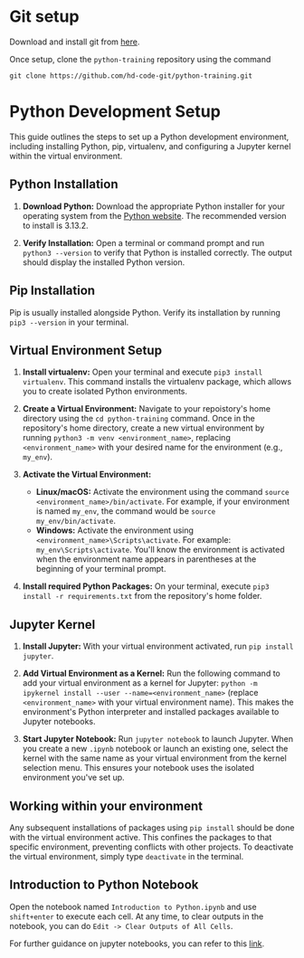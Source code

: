 # Git setup
Download and install git from [here](https://git-scm.com/downloads).

Once setup, clone the `python-training` repository using the command
```
git clone https://github.com/hd-code-git/python-training.git
```

# Python Development Setup

This guide outlines the steps to set up a Python development environment, including installing Python, pip, virtualenv, and configuring a Jupyter kernel within the virtual environment.

## Python Installation

1. **Download Python:** Download the appropriate Python installer for your operating system from the [Python website](https://www.python.org/).  The recommended version to install is 3.13.2.

2. **Verify Installation:** Open a terminal or command prompt and run `python3 --version` to verify that Python is installed correctly.  The output should display the installed Python version.

## Pip Installation

Pip is usually installed alongside Python. Verify its installation by running `pip3 --version` in your terminal.

## Virtual Environment Setup

1. **Install virtualenv:** Open your terminal and execute `pip3 install virtualenv`.  This command installs the virtualenv package, which allows you to create isolated Python environments.

2. **Create a Virtual Environment:** Navigate to your repoistory's home directory using the `cd python-training` command. Once in the repository's home directory, create a new virtual environment by running `python3 -m venv <environment_name>`, replacing `<environment_name>` with your desired name for the environment (e.g., `my_env`).

3. **Activate the Virtual Environment:**  
    - **Linux/macOS:** Activate the environment using the command `source <environment_name>/bin/activate`.  For example, if your environment is named `my_env`, the command would be `source my_env/bin/activate`.
    - **Windows:** Activate the environment using `<environment_name>\Scripts\activate`.  For example: `my_env\Scripts\activate`.
    You'll know the environment is activated when the environment name appears in parentheses at the beginning of your terminal prompt.

3. **Install required Python Packages:** On your terminal, execute `pip3 install -r requirements.txt` from the repository's home folder.


## Jupyter Kernel

1. **Install Jupyter:** With your virtual environment activated, run `pip install jupyter`.

2. **Add Virtual Environment as a Kernel:** Run the following command to add your virtual environment as a kernel for Jupyter:
   `python -m ipykernel install --user --name=<environment_name>` (replace `<environment_name>` with your virtual environment name). This makes the environment's Python interpreter and installed packages available to Jupyter notebooks.

3. **Start Jupyter Notebook:**  Run `jupyter notebook` to launch Jupyter. When you create a new `.ipynb` notebook or launch an existing one, select the kernel with the same name as your virtual environment from the kernel selection menu.  This ensures your notebook uses the isolated environment you've set up.


## Working within your environment
Any subsequent installations of packages using `pip install` should be done with the virtual environment active. This confines the packages to that specific environment, preventing conflicts with other projects.  To deactivate the virtual environment, simply type `deactivate` in the terminal.

## Introduction to Python Notebook
Open the notebook named `Introduction to Python.ipynb` and use `shift+enter` to execute each cell. At any time, to clear outputs in the notebook, you can do `Edit -> Clear Outputs of All Cells`.

For further guidance on jupyter notebooks, you can refer to this [link](https://docs.jupyter.org/en/latest/).